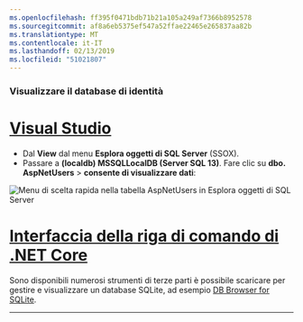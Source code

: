 ```yaml
---
ms.openlocfilehash: ff395f0471bdb71b21a105a249af7366b8952578
ms.sourcegitcommit: af8a6eb5375ef547a52ffae22465e265837aa82b
ms.translationtype: MT
ms.contentlocale: it-IT
ms.lasthandoff: 02/13/2019
ms.locfileid: "51021807"
---
```

### <a name="view-the-identity-database"></a>Visualizzare il database di identità

# <a name="visual-studiotabvisual-studio"></a>[Visual Studio](#tab/visual-studio) 

* Dal **View** dal menu **Esplora oggetti di SQL Server** (SSOX).
* Passare a **(localdb) MSSQLLocalDB (Server SQL 13)**. Fare clic su **dbo. AspNetUsers** > **consente di visualizzare dati**:

![Menu di scelta rapida nella tabella AspNetUsers in Esplora oggetti di SQL Server](~/security/authentication/accconfirm/_static/ssox.png)

# <a name="net-core-clitabnetcore-cli"></a>[Interfaccia della riga di comando di .NET Core](#tab/netcore-cli)

Sono disponibili numerosi strumenti di terze parti è possibile scaricare per gestire e visualizzare un database SQLite, ad esempio [DB Browser for SQLite](http://sqlitebrowser.org/).

------